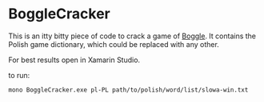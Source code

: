 ﻿# BoggleCracker

This is an itty bitty piece of code to crack a game of [Boggle](https://en.wikipedia.org/wiki/Boggle). 
It contains the Polish game dictionary, which could be replaced with any other.

For best results open in Xamarin Studio.

to run:

    mono BoggleCracker.exe pl-PL path/to/polish/word/list/slowa-win.txt
